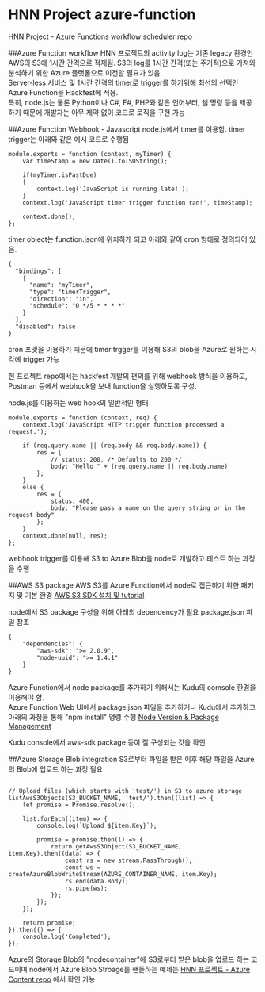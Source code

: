 # HNN Project azure-function
HNN Project - Azure Functions workflow scheduler repo

##Azure Function workflow
HNN 프로젝트의 activity log는 기존 legacy 환경인 AWS의 S3에 1시간 간격으로 적재됨. S3의 log를 1시간 간격(또는 주기적)으로 가져와 분석하기 위한 Azure 플랫폼으로 이전할 필요가 있음.  
Server-less 서비스 및 1시간 간격의 timer로 trigger를 하기위해 최선의 선택인 Azure Function을 Hackfest에 적용.  
특히, node.js는 물론 Python이나 C#, F#, PHP와 같은 언어부터, 쉘 명령 등을 제공하기 때문에 개발자는 아무 제약 없이 코드로 로직을 구현 가능  

##Azure Function Webhook - Javascript
node.js에서 timer를 이용함. timer trigger는 아래와 같은 예시 코드로 수행됨

```
module.exports = function (context, myTimer) {
    var timeStamp = new Date().toISOString();
    
    if(myTimer.isPastDue)
    {
        context.log('JavaScript is running late!');
    }
    context.log('JavaScript timer trigger function ran!', timeStamp);   
    
    context.done();
};
```

timer object는 function.json에 위치하게 되고 아래와 같이 cron 형태로 정의되어 있음.  

```
{
  "bindings": [
    {
      "name": "myTimer",
      "type": "timerTrigger",
      "direction": "in",
      "schedule": "0 */5 * * * *"
    }
  ],
  "disabled": false
}
```
cron 포맷을 이용하기 때문에 timer trgger를 이용해 S3의 blob을 Azure로 원하는 시각에 trigger 가능  

현 프로젝트 repo에서는 hackfest 개발의 편의를 위해 webhook 방식을 이용하고, Postman 등에서 webhook을 보내 function을 실행하도록 구성.  

node.js를 이용하는 web hook의 일반적인 형태  

```
module.exports = function (context, req) {
    context.log('JavaScript HTTP trigger function processed a request.');

    if (req.query.name || (req.body && req.body.name)) {
        res = {
            // status: 200, /* Defaults to 200 */
            body: "Hello " + (req.query.name || req.body.name)
        };
    }
    else {
        res = {
            status: 400,
            body: "Please pass a name on the query string or in the request body"
        };
    }
    context.done(null, res);
};
```
webhook trigger를 이용해 S3 to Azure Blob을 node로 개발하고 테스트 하는 과정을 수행  

##AWS S3 package
AWS S3를 Azure Function에서 node로 접근하기 위한 패키지 및 기본 환경
[AWS S3 SDK 설치 및 tutorial](http://docs.aws.amazon.com/sdk-for-javascript/v2/developer-guide/getting-started-nodejs.html)

node에서 S3 package 구성을 위해 아래의 dependency가 필요
package.json 파일 참조
```
{
    "dependencies": {
        "aws-sdk": ">= 2.0.9",
        "node-uuid": ">= 1.4.1"
    }
}
```

Azure Function에서 node package를 추가하기 위해서는 Kudu의 comsole 환경을 이용해야 함.  
Azure Function Web UI에서 package.json 파일을 추가하거나 Kudu에서 추가하고 아래의 과정을 통해 "npm install" 명령 수행
[Node Version & Package Management](https://docs.microsoft.com/en-us/azure/azure-functions/functions-reference-node#node-version--package-management)

Kudu console에서 aws-sdk package 등이 잘 구성되는 것을 확인

##Azure Storage Blob integration
S3로부터 파일을 받은 이후 해당 파일을 Azure의 Blob에 업로드 하는 과정 필요  

```

// Upload files (which starts with 'test/') in S3 to azure storage
listAwsS3Objects(S3_BUCKET_NAME, 'test/').then((list) => {
    let promise = Promise.resolve();

    list.forEach((item) => {
        console.log(`Upload ${item.Key}`);

        promise = promise.then(() => {
            return getAwsS3Object(S3_BUCKET_NAME, item.Key).then((data) => {
                const rs = new stream.PassThrough();
                const ws = createAzureBlobWriteStream(AZURE_CONTAINER_NAME, item.Key);
                rs.end(data.Body);
                rs.pipe(ws);
            });
        });
    });

    return promise;
}).then(() => {
    console.log('Completed');
});

```

Azure의 Storage Blob의 "nodecontainer"에 S3로부터 받은 blob을 업로드 하는 코드이며 node에서 Azure Blob Stroage를 핸들하는 예제는 [HNN 프로젝트 - Azure Content repo](https://github.com/hnn-project/azure-content/tree/master/demo/storage-demo) 에서 확인 가능  
